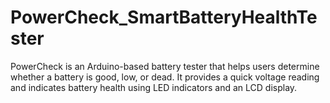 # PowerCheck_SmartBatteryHealthTester
PowerCheck is an Arduino-based battery tester that helps users determine whether a battery is good, low, or dead. It provides a quick voltage reading and indicates battery health using LED indicators and an LCD display. 
